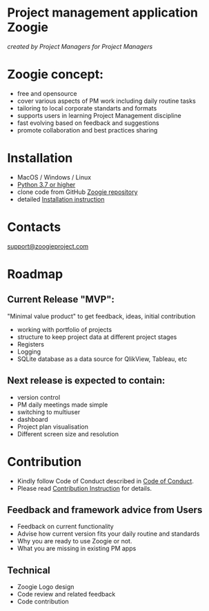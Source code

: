 # Project management application **Zoogie**
*created by Project Managers for Project Managers*

# Zoogie concept:
* free and opensource
* cover various aspects of PM work including daily routine tasks
* tailoring to local corporate standarts and formats
* supports users in learning Project Management discipline
* fast evolving based on feedback and suggestions 
* promote collaboration and best practices sharing



# Installation
* MacOS / Windows / Linux
* [Python 3.7 or higher](https://www.python.org)
* clone code from GitHub [Zoogie repository](https://github.com/avklepikov/zoogie.git)
* detailed [Installation instruction](INSTALLATION.md)


# Contacts
support@zoogieproject.com


# Roadmap
## Current Release "MVP":
"Minimal value product" to get feedback, ideas, initial contribution 
* working with portfolio of projects
* structure to keep project data at different project stages
* Registers
* Logging  
* SQLite database as a data source for QlikView, Tableau, etc


## Next release is expected to contain:
* version control
* PM daily meetings made simple 
* switching to multiuser
* dashboard
* Project plan visualisation 
* Different screen size and resolution


# Contribution

* Kindly follow Code of Conduct described in [Code of Conduct](CODE_OF_CONDUCT.md).
* Please read [Contribution Instruction](CONTRIBUTION.md) for details.

## Feedback and framework advice from Users
* Feedback on current functionality
* Advise how current version fits your daily routine and standards
* Why you are ready to use Zoogie or not.
* What you are missing in existing PM apps

## Technical 
* Zoogie Logo design
* Code review and related feedback
* Code contribution


